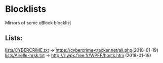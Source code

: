 # Blocklists
Mirrors of some uBlock blocklist 

## Lists:
[lists/CYBERCRiME.txt](https://github.com/HxxxxxS/Blocklists/raw/master/lists/CYBERCRiME.txt) -> https://cybercrime-tracker.net/all.php​​​​​ (2018-01-19)
[lists/Airelle-hrsk.txt](https://github.com/HxxxxxS/Blocklists/raw/master/lists/Airelle-hrsk.txt) -> http://rlwpx.free.fr/WPFF/hosts.htm (2018-01-19)
